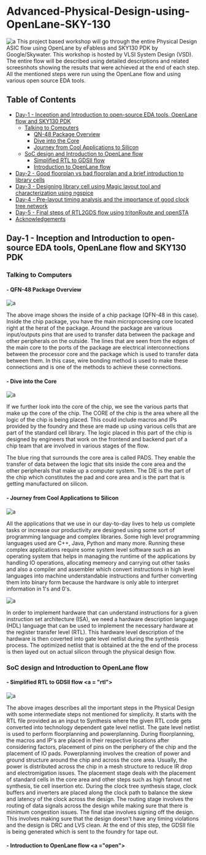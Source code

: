 # Advanced-Physical-Design-using-OpenLane-SKY-130

![a](https://user-images.githubusercontent.com/22279620/155250778-d01f91ca-a360-433d-bc08-ad300134966c.PNG)
This project based workshop will go through the entire Physical Design ASIC flow using OpenLane by eFabless and SKY130 PDK by Google/Skywater. This workshop is hosted by VLSI System Design (VSD). The entire flow will be described using detailed descriptions and related screesnhots showing the results that were achieved at the end of each step. All the mentioned steps were run using the OpenLane flow and using various open source EDA tools.

## Table of Contents

- [Day-1 - Inception and Introduction to open-source EDA tools, OpenLane flow and SKY130 PDK](#day1)
  - [Talking to Computers](#intro)
    - [QN-48 Package Overview](#qn)
    - [Dive into the Core](#core)
    - [Journey from Cool Applications to Silicon](#sili)
  - [SoC design and Introduction to OpenLane flow](#soc)
    - [Simplified RTL to GDSII flow](#rtl)
    - [Introduction to OpenLane flow](#open)
- [Day-2 - Good floorplan vs bad floorplan and a brief introduction to library cells](#day2)
- [Day-3 - Designing library cell using Magic layout tool and characterization using ngspice](#day3)
- [Day-4 - Pre-layout timing analysis and the importance of good clock tree network](#day4)
- [Day-5 - Final steps of RTL2GDS flow using tritonRoute and openSTA](#day5)
- [Acknowledgements](#ack)



## Day-1 - Inception and Introduction to open-source EDA tools, OpenLane flow and SKY130 PDK <a name="day1"></a>

### Talking to Computers <a name="intro"></a>

#### - QFN-48 Package Overview <a name="qn"></a>
![a](https://user-images.githubusercontent.com/22279620/155399202-68da56cf-7b09-4ad0-9230-69b7e830e71d.PNG)

The above image shows the inside of a chip package (QFN-48 in this case). Inside the chip package, you have the main microproceesing core located right at the herat of the package. Around the package are various input/outputs pins that are used to transfer data between the package and other peripherals on the outside. The lines that are seen from the edges of the main core to the ports of the package are electrical interconnections between the processor core and the package which is used to transfer data between them. In this case, wire bonding method is used to make these connections and is one of the methods to achieve these connections.

#### - Dive into the Core <a name="core"></a>
![a](https://user-images.githubusercontent.com/22279620/155400993-14a03614-efdd-43d2-b3ad-6c1b10042bcc.PNG)

If we further look into the core of the chip, we see the various parts that make up the core of the chip. The CORE of the chip is the area where all the logic of the chip is being placed. This could include macros and IPs provided by the foundry and these are made up using various cells that are part of the standard cell library. The logic placed in this part of the chip is designed by engineers that work on the frontend and backend part of a chip team that are involved in various stages of the flow.

The blue ring that surrounds the core area is called PADS. They enable the transfer of data between the logic that sits inside the core area  and the other peripherals that make up a computer system. The DIE is the part of the chip which constitutes the pad and core area and is the part that is getting manufactured on silicon.

#### - Journey from Cool Applications to Silicon <a name="sili"></a>

![a](https://user-images.githubusercontent.com/22279620/155408270-d93dba26-300a-45c4-aa22-7de0a165b0f9.PNG)


All the applications that we use in our day-to-day lives to help us complete tasks or increase our productivity are designed using some sort of programming language and complex libraries. Some high level programming languages used are C++, Java, Python and many more. Running these complex applications require some system level software such as an operating system that helps in managing the runtime of the applications by handling IO operations, allocating memeory and carrying out other tasks and also a compiler and assembler which convert instructions in high level languages into machine understandable instructions and further converting them into binary form because the hardware is only able to interpret information in 1's and 0's.

![a](https://user-images.githubusercontent.com/22279620/155408486-bfc4bc21-167b-4e56-b6f4-5d1b7f92596c.PNG)


In order to implement hardware that can understand instructions for a given instruction set architecture (ISA), we need a hardware description language (HDL) language that can be used to implement the necessary hardware at the register transfer level (RTL). This hardware level description of the hardware is then coverted into gate level netlist during the synthesis process. The optimized netlist that is obtained at the the end of the process is then layed out on actual silicon through the physical design flow.


### SoC design and Introduction to OpenLane flow

#### - Simplified RTL to GDSII flow <a = "rtl"></a>

![a](https://user-images.githubusercontent.com/22279620/155433501-be196d6a-738f-492a-9e52-ab3caf9f9dd4.PNG)

The above images describes all the important steps in the Physical Design with some intermediate steps not mentioned for simplicity. It starts with the RTL file provided as an input to Synthesis where the given RTL code gets converted into technology dependent gate level netlist. The gate level netlist is used to perform floorplanning and powerplanning. During floorplanning, the macros and IP's are placed in their respective locations after considering factors, placement of pins on the periphery of the chip and the placement of IO pads. Powerplanning involves the creation of power and ground structure around the chip and across the core area. Usually, the power is distributed across the chip in a mesh structure to reduce IR drop and electromigation issues. The placement stage deals with the placement of standard cells in the core area and other steps such as high fanout net synthesis, tie cell insertion etc. During the clock tree synthesis stage, clock buffers and inverters are placed along the clock path to balance the skew and latency of the clock across the design. The routing stage involves the routing of data signals across the design while making sure that there is minimum congestion issues. The final stae involves signing off the design. This involves making sure that the design doesn't have any timing violations and the design is DRC and LVS clean. At the end of this step, the GDSII file is being generated which is sent to the foundry for tape out.

#### - Introduction to OpenLane flow <a ="open"></a>

